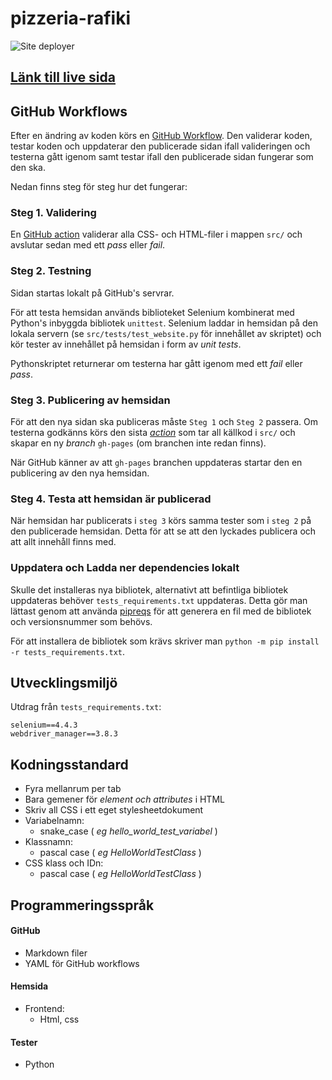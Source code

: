 # pizzeria-rafiki
![Site deployer](https://github.com/NTIG-Uppsala/pizzeria-rafiki/actions/workflows/deployment.yml/badge.svg)


## [Länk till live sida](https://ntig-uppsala.github.io/pizzeria-rafiki/)

## GitHub Workflows
Efter en ändring av koden körs en [GitHub Workflow](https://github.com/NTIG-Uppsala/pizzeria-rafiki/tree/main/.github/workflows/deployment.yml). Den validerar koden, testar koden och uppdaterar den publicerade sidan ifall valideringen och testerna gått igenom samt testar ifall den publicerade sidan fungerar som den ska.

Nedan finns steg för steg hur det fungerar:
### Steg 1. Validering
En [GitHub action](https://github.com/linus-jansson/html5validator-action) validerar alla CSS- och HTML-filer i mappen `src/` och avslutar sedan med ett *pass* eller *fail*.

### Steg 2. Testning
Sidan startas lokalt på GitHub's servrar.

För att testa hemsidan används biblioteket Selenium kombinerat med Python's inbyggda bibliotek `unittest`. Selenium laddar in hemsidan på den lokala servern (se `src/tests/test_website.py` för innehållet av skriptet) och kör tester av innehållet på hemsidan i form av *unit tests*.

Pythonskriptet returnerar om testerna har gått igenom med ett *fail* eller *pass*.

### Steg 3. Publicering av hemsidan
För att den nya sidan ska publiceras måste `Steg 1` och `Steg 2` passera. Om testerna godkänns körs den sista [*action*](https://github.com/linus-jansson/github-pages-deploy-action) som tar all källkod i `src/` och skapar en ny *branch* `gh-pages` (om branchen inte redan finns).

När GitHub känner av att `gh-pages` branchen uppdateras startar den en publicering av den nya hemsidan.
### Steg 4. Testa att hemsidan är publicerad
När hemsidan har publicerats i `steg 3` körs samma tester som i `steg 2` på den publicerade hemsidan. Detta för att se att den lyckades publicera och att allt innehåll finns med.

### Uppdatera och Ladda ner dependencies lokalt
Skulle det installeras nya bibliotek, alternativt att befintliga bibliotek uppdateras behöver `tests_requirements.txt` uppdateras. Detta gör man lättast genom att använda [pipreqs](https://pypi.org/project/pipreqs/) för att generera en fil med de bibliotek och versionsnummer som behövs.

För att installera de bibliotek som krävs skriver man `python -m pip install -r tests_requirements.txt`.

## Utvecklingsmiljö
Utdrag från `tests_requirements.txt`:
```
selenium==4.4.3
webdriver_manager==3.8.3
```

## Kodningsstandard
- Fyra mellanrum per tab
- Bara gemener för *element och attributes* i HTML
- Skriv all CSS i ett eget stylesheetdokument
- Variabelnamn:
    - snake_case ( *eg hello_world_test_variabel* )
- Klassnamn:
    - pascal case ( *eg HelloWorldTestClass* )
- CSS klass och IDn:
    - pascal case ( *eg HelloWorldTestClass* )

## Programmeringsspråk
#### GitHub
- Markdown filer
- YAML för GitHub workflows
#### Hemsida
- Frontend:
    - Html, css
#### Tester
- Python

